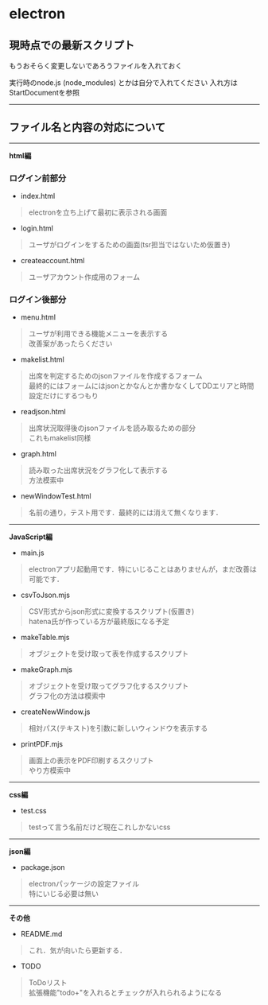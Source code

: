 # electron

## 現時点での最新スクリプト
もうおそらく変更しないであろうファイルを入れておく

実行時のnode.js (node_modules) とかは自分で入れてください
入れ方はStartDocumentを参照

---

## ファイル名と内容の対応について
---
**html編**
### ログイン前部分
- index.html
>electronを立ち上げて最初に表示される画面
- login.html
>ユーザがログインをするための画面(tsr担当ではないため仮置き)
- createaccount.html
>ユーザアカウント作成用のフォーム
### ログイン後部分
- menu.html
>ユーザが利用できる機能メニューを表示する<br>
改善案があったらください
- makelist.html
>出席を判定するためのjsonファイルを作成するフォーム<br>
最終的にはフォームにはjsonとかなんとか書かなくしてDDエリアと時間設定だけにするつもり
- readjson.html
>出席状況取得後のjsonファイルを読み取るための部分<br>
これもmakelist同様
- graph.html
>読み取った出席状況をグラフ化して表示する<br>
方法模索中
- newWindowTest.html
>名前の通り，テスト用です．最終的には消えて無くなります．
---
**JavaScript編**
- main.js
>electronアプリ起動用です．特にいじることはありませんが，まだ改善は可能です．
- csvToJson.mjs
>CSV形式からjson形式に変換するスクリプト(仮置き)<br>
hatena氏が作っている方が最終版になる予定
- makeTable.mjs
>オブジェクトを受け取って表を作成するスクリプト
- makeGraph.mjs
>オブジェクトを受け取ってグラフ化するスクリプト<br>
グラフ化の方法は模索中
- createNewWindow.js
>相対パス(テキスト)を引数に新しいウィンドウを表示する
- printPDF.mjs
>画面上の表示をPDF印刷するスクリプト<br>
やり方模索中
---
**css編**
- test.css
>testって言う名前だけど現在これしかないcss
---
**json編**
- package.json
>electronパッケージの設定ファイル<br>
特にいじる必要は無い
---
**その他**
- README.md
>これ．気が向いたら更新する．
- TODO
>ToDoリスト<br>
拡張機能"todo+"を入れるとチェックが入れられるようになる